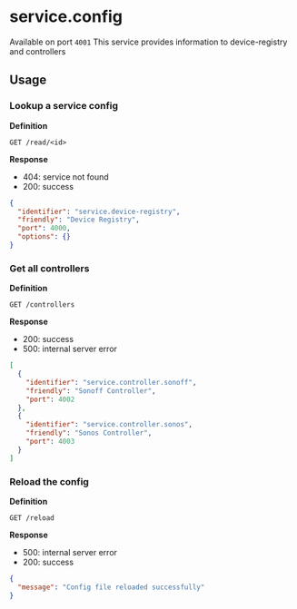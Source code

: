 # service.config

Available on port `4001`
This service provides information to device-registry and controllers

## Usage

### Lookup a service config

**Definition**

`GET /read/<id>`

**Response**

- 404: service not found
- 200: success

```json
{
  "identifier": "service.device-registry",
  "friendly": "Device Registry",
  "port": 4000,
  "options": {}
}
```

### Get all controllers

**Definition**

`GET /controllers`

**Response**

- 200: success
- 500: internal server error

```json
[
  {
    "identifier": "service.controller.sonoff",
    "friendly": "Sonoff Controller",
    "port": 4002
  },
  {
    "identifier": "service.controller.sonos",
    "friendly": "Sonos Controller",
    "port": 4003
  }
]
```

### Reload the config

**Definition**

`GET /reload`

**Response**

- 500: internal server error
- 200: success

```json
{
  "message": "Config file reloaded successfully"
}
```
